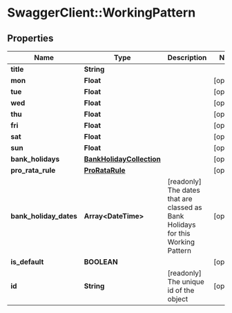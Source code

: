 # SwaggerClient::WorkingPattern

## Properties
Name | Type | Description | Notes
------------ | ------------- | ------------- | -------------
**title** | **String** |  | 
**mon** | **Float** |  | [optional] 
**tue** | **Float** |  | [optional] 
**wed** | **Float** |  | [optional] 
**thu** | **Float** |  | [optional] 
**fri** | **Float** |  | [optional] 
**sat** | **Float** |  | [optional] 
**sun** | **Float** |  | [optional] 
**bank_holidays** | [**BankHolidayCollection**](BankHolidayCollection.md) |  | [optional] 
**pro_rata_rule** | [**ProRataRule**](ProRataRule.md) |  | [optional] 
**bank_holiday_dates** | **Array&lt;DateTime&gt;** | [readonly] The dates that are classed as Bank Holidays for this Working Pattern | [optional] 
**is_default** | **BOOLEAN** |  | [optional] 
**id** | **String** | [readonly] The unique id of the object | [optional] 

